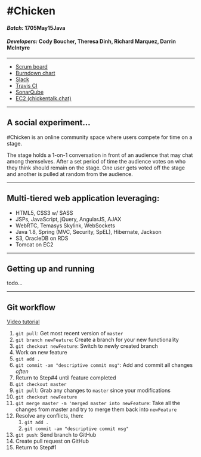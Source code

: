 # #Chicken

#### *Batch:* 1705May15Java
#### *Developers:* Cody Boucher, Theresa Dinh, Richard Marquez, Darrin McIntyre

---

- [Scrum board](https://trello.com/b/A7eJqRgx/chickentalkchat)
- [Burndown chart](https://app.screenful.me/dashboard/22931/chickentalk-chat)
- [Slack](https://1705may15java.slack.com/messages/C5UEUHBU2/)
- [Travis CI](https://travis-ci.org/richard92m/Chicken/branches)
- [SonarQube](https://sonarcloud.io/dashboard?id=chat.chickentalk%3AChicken)
- [EC2 (chickentalk.chat)](https://chickentalk.chat:8443)

---

## A social experiment...
\#Chicken is an online community space where users compete for time on a stage. 

The stage holds a 1-on-1 conversation in front of an audience that may chat among themselves. After a set period of time the audience votes on who they think should remain on the stage. One user gets voted off the stage and another is pulled at random from the audience.

---

## Multi-tiered web application leveraging:
- HTML5, CSS3 w/ SASS
- JSPs, JavaScript, jQuery, AngularJS, AJAX
- WebRTC, Temasys Skylink, WebSockets
- Java 1.8, Spring (MVC, Security, SpEL), Hibernate, Jackson
- S3, OracleDB on RDS
- Tomcat on EC2

---

## Getting up and running
todo...

---

## Git workflow
[Video tutorial](https://www.youtube.com/watch?v=oFYyTZwMyAg&spfreload=10)

1. `git pull`: Get most recent version of `master`
1. `git branch newFeature`: Create a branch for your new functionality 
1. `git checkout newFeature`: Switch to newly created branch
1. Work on new feature
1. `git add .`
1. `git commit -am "descriptive commit msg"`: Add and commit all changes *often*
1. Return to Step#4 until feature completed
1. `git checkout master`
1. `git pull`: Grab any changes to `master` since your modifications
1. `git checkout newFeature`
1. `git merge master -m 'merged master into newFeature`: Take all the changes from master and try to merge them back into `newFeature`
1. Resolve any conflicts, then:
   1. `git add .`
   1. `git commit -am "descriptive commit msg"`
1. `git push`: Send branch to GitHub
1. Create pull request on GitHub
1. Return to Step#1




